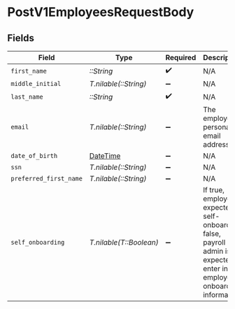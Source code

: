 # PostV1EmployeesRequestBody


## Fields

| Field                                                                                                                                | Type                                                                                                                                 | Required                                                                                                                             | Description                                                                                                                          |
| ------------------------------------------------------------------------------------------------------------------------------------ | ------------------------------------------------------------------------------------------------------------------------------------ | ------------------------------------------------------------------------------------------------------------------------------------ | ------------------------------------------------------------------------------------------------------------------------------------ |
| `first_name`                                                                                                                         | *::String*                                                                                                                           | :heavy_check_mark:                                                                                                                   | N/A                                                                                                                                  |
| `middle_initial`                                                                                                                     | *T.nilable(::String)*                                                                                                                | :heavy_minus_sign:                                                                                                                   | N/A                                                                                                                                  |
| `last_name`                                                                                                                          | *::String*                                                                                                                           | :heavy_check_mark:                                                                                                                   | N/A                                                                                                                                  |
| `email`                                                                                                                              | *T.nilable(::String)*                                                                                                                | :heavy_minus_sign:                                                                                                                   | The employee's personal email address.                                                                                               |
| `date_of_birth`                                                                                                                      | [DateTime](https://ruby-doc.org/stdlib-2.6.1/libdoc/date/rdoc/DateTime.html)                                                         | :heavy_minus_sign:                                                                                                                   | N/A                                                                                                                                  |
| `ssn`                                                                                                                                | *T.nilable(::String)*                                                                                                                | :heavy_minus_sign:                                                                                                                   | N/A                                                                                                                                  |
| `preferred_first_name`                                                                                                               | *T.nilable(::String)*                                                                                                                | :heavy_minus_sign:                                                                                                                   | N/A                                                                                                                                  |
| `self_onboarding`                                                                                                                    | *T.nilable(T::Boolean)*                                                                                                              | :heavy_minus_sign:                                                                                                                   | If true, employee is expected to self-onboard. If false, payroll admin is expected to enter in the employee's onboarding information |